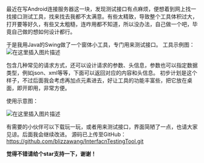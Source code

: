 最近在写Android连接服务器这一块，发现测试接口有点麻烦，便想着到网上找一找接口测试工具，找来找去我都不太满意。有些太精致，导致整个工具体积过大，打开要等好久，有些又太粗糙，连咋用都不知道，所以没办法，自己做一个吧，毕竟自己做的想如何设计都行。

于是我用Java的Swing做了一个窗体小工具，专门用来测试接口。
工具示例图：
![在这里插入图片描述](https://img-blog.csdnimg.cn/20190901160450510.png?x-oss-process=image/watermark,type_ZmFuZ3poZW5naGVpdGk,shadow_10,text_aHR0cHM6Ly9ibGl6emF3YW5nLmJsb2cuY3Nkbi5uZXQ=,size_16,color_FFFFFF,t_70)

包含几种常见的请求方式，还可以设计请求的参数、头信息，参数也可以指定数据类型，例如json、xml等等，下面可以返回对应的内容和头信息。
初步计划是这个样子，不过后面我会考虑再加点元素进去，好让工具的功能丰富些，把它放在桌面，即开即用，非常方便。

使用示意图：

![在这里插入图片描述](https://img-blog.csdnimg.cn/20190901160840570.gif)

有需要的小伙伴可以下载玩一玩，或者用来测试接口，界面简陋了一点，也请大家见谅。后面我会继续改进。
源码已上传至GitHub：
https://github.com/blizzawang/InterfacnTestingTool.git

**觉得不错请给个star支持一下，谢谢！**
